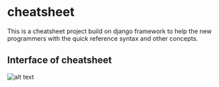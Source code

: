 # cheatsheet
This is a cheatsheet project build on django framework to help the new programmers with the quick reference syntax and other concepts.

## Interface of cheatsheet

![alt text](https://github.com/Arfat6635/cheatsheet/blob/master/static/interface.png)

